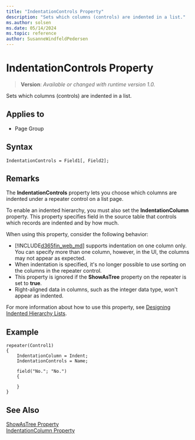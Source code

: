 ```yaml
---
title: "IndentationControls Property"
description: "Sets which columns (controls) are indented in a list."
ms.author: solsen
ms.date: 05/14/2024
ms.topic: reference
author: SusanneWindfeldPedersen
---
```

[//]: # (START>DO_NOT_EDIT)
[//]: # (IMPORTANT:Do not edit any of the content between here and the END>DO_NOT_EDIT.)
[//]: # (Any modifications should be made in the .xml files in the ModernDev repo.)
# IndentationControls Property
> **Version**: _Available or changed with runtime version 1.0._

Sets which columns (controls) are indented in a list.

## Applies to
-   Page Group

[//]: # (IMPORTANT: END>DO_NOT_EDIT)

## Syntax

```AL
IndentationControls = Field1[, Field2];
```

## Remarks  

The **IndentationControls** property lets you choose which columns are indented under a repeater control on a list page.

To enable an indented hierarchy, you must also set the **IndentationColumn** property. This property specifies field in the source table that controls which records are indented and by how much. 

When using this property, consider the following behavior:

- [!INCLUDE[d365fin_web_md](../includes/d365fin_web_md.md)] supports indentation on one column only. You can specify more than one column, however, in the UI, the columns may not appear as expected.
- When indentation is specified, it's no longer possible to use sorting on the columns in the repeater control.  
- This property is ignored if the **ShowAsTree** property on the repeater is set to **true**.
- Right-aligned data in columns, such as the integer data type, won't appear as indented.

For more information about how to use this property, see [Designing Indented Hierarchy Lists](../devenv-indented-hierarchy-lists.md).

## Example

```AL
repeater(Control1)
{
    IndentationColumn = Indent;
    IndentationControls = Name;
    
    field("No."; "No.")
    {
       
    }
}
```

## See Also

[ShowAsTree Property](devenv-showastree-property.md)  
[IndentationColumn Property](devenv-indentationcolumn-property.md)  